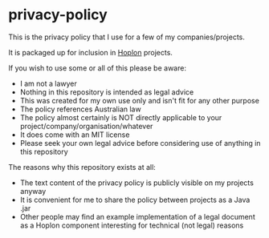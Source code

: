 # privacy-policy

This is the privacy policy that I use for a few of my companies/projects.

It is packaged up for inclusion in [Hoplon](http://hoplon.io/) projects.

If you wish to use some or all of this please be aware:

- I am not a lawyer
- Nothing in this repository is intended as legal advice
- This was created for my own use only and isn't fit for any other purpose
- The policy references Australian law
- The policy almost certainly is NOT directly applicable to your project/company/organisation/whatever
- It does come with an MIT license
- Please seek your own legal advice before considering use of anything in this repository

The reasons why this repository exists at all:

- The text content of the privacy policy is publicly visible on my projects anyway
- It is convenient for me to share the policy between projects as a Java .jar
- Other people may find an example implementation of a legal document as a Hoplon component interesting for technical (not legal) reasons

